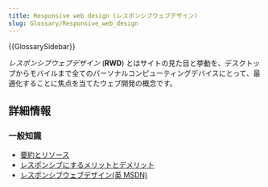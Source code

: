 ```yaml
---
title: Responsive web design (レスポンシブウェブデザイン)
slug: Glossary/Responsive_web_design
---
```


{{GlossarySidebar}}

_レスポンシブウェブデザイン_ (**RWD**) とはサイトの見た目と挙動を、デスクトップからモバイルまで全てのパーソナルコンピューティングデバイスにとって、最適化することに焦点を当てたウェブ開発の概念です。

## 詳細情報

### 一般知識

- [要約とリソース](/ja/docs/Web_Development/Responsive_Web_design)
- [レスポンシブにするメリットとデメリット](/ja/docs/Web_Development/Mobile/Responsive_design)
- [レスポンシブウェブデザイン(英 MSDN)](http://msdn.microsoft.com/en-us/magazine/hh653584.aspx)
